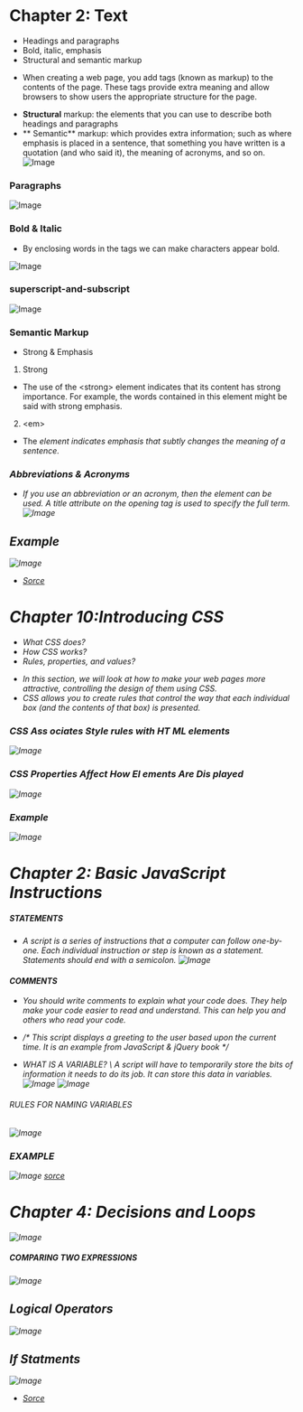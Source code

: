# Chapter 2: Text
+ Headings and paragraphs
+ Bold, italic, emphasis
+ Structural and semantic markup
* When creating a web page, you add tags (known as markup) to the contents of the page. These tags provide extra meaning and allow browsers to show users the appropriate structure for the page.
+ **Structural** markup: the elements that you can use to describe both headings and paragraphs
+ ** Semantic** markup: which provides extra information; such as where emphasis is placed in a sentence, that something you have written is a quotation (and who said it), the meaning of acronyms, and so on.
![Image](/Images201/q11.png)
### Paragraphs 
![Image](/Images201/q12.png)
### Bold & Italic 
+ By enclosing words in the tags we can make characters appear bold.

![Image](/Images201/q14.png)
### superscript-and-subscript
![Image](/Images201/q15.png)
### Semantic Markup
+ Strong & Emphasis
1. Strong 
+ The use of the \<strong> element indicates that its content has strong importance. For example, the words contained in this element might be said with strong emphasis.
2. \<em>
+ The <em> element indicates emphasis that subtly changes the meaning of a sentence.
### Abbreviations & Acronyms
+ If you use an abbreviation or an acronym, then the <abbr> element can be used. A title attribute on the opening tag is used to specify the full term.
![Image](/Images201/q16.png)
## Example 
![Image](/Images201/q17.png)

- [Sorce](https://drive.google.com/file/d/1OuBQfpRFPnLGq8LmJIgrWFRqQTXUegTr/view?usp=sharing) 
# Chapter 10:Introducing CSS
- What CSS does?
- How CSS works?
- Rules, properties, and values?
+ In this section, we will look at how to make your web pages more attractive, controlling the design of them using CSS.
+ CSS allows you to create rules that control the way that each individual box (and the contents of that box) is presented.
### CSS Ass ociates Style rules with HT ML elements
![Image](/Images201/q18.png)
### CSS Properties Affect How El ements Are Dis played
![Image](/Images201/q19.png)
### Example 
![Image](/Images201/q20.png)
# Chapter 2: Basic JavaScript Instructions
##### STATEMENTS 
- A script is a series of instructions that a computer can follow one-by-one. Each individual instruction or step is known as a statement. Statements should end with a semicolon.
![Image](/Images201/q21.png)
#### COMMENTS 
- You should write comments to explain what your code does. They help make your code easier to read and understand. This can help you and others who read your code.
+ /* This script displays a greeting to the user based upon the current time.
It is an example from JavaScript & jQuery book */
- WHAT IS A VARIABLE? 
\ A script will have to temporarily store the bits of information it needs to do its job. It can store this data in variables.
![Image](/Images201/q22.png)
![Image](/Images201/q23.png)
###### RULES FOR NAMING VARIABLES 
![Image](/Images201/q24.png)
### EXAMPLE 
![Image](/Images201/q26.png)
[sorce](https://drive.google.com/file/d/1KFKjXZMEVY5OIxIUcUlCzCxCvZvr529K/view?usp=sharing)
# Chapter 4: Decisions and Loops
![Image](/Images201/q27.png)
##### COMPARING TWO EXPRESSIONS 
![Image](/Images201/q28.png)
## Logical Operators
![Image](/Images201/q29.png)

## If Statments
![Image](/Images201/q30.png)

+ [Sorce](https://drive.google.com/file/d/1KFKjXZMEVY5OIxIUcUlCzCxCvZvr529K/view?usp=sharing) 

